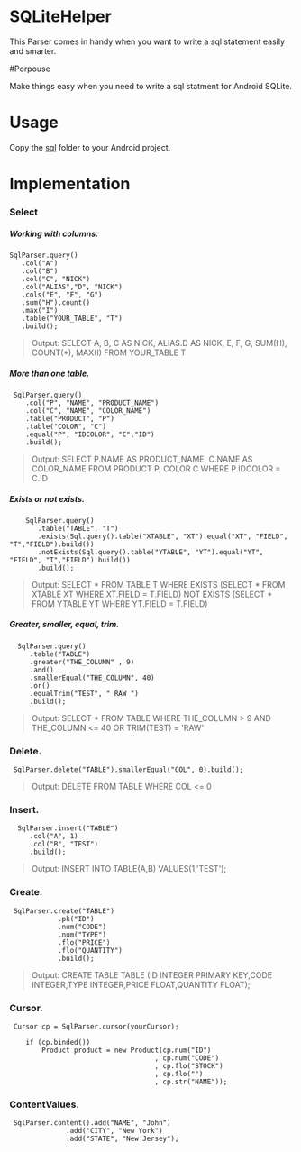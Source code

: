 # SQLiteHelper
This Parser comes in handy when you want to write a sql statement easily and smarter.

#Porpouse

Make things easy when you need to write a sql statment for Android SQLite.

# Usage

Copy the [sql](\sql) folder to your Android project.

# Implementation

### Select

##### Working with columns.   

    SqlParser.query()
       .col("A")
       .col("B")
       .col("C", "NICK")
       .col("ALIAS","D", "NICK")
       .cols("E", "F", "G")
       .sum("H").count()
       .max("I")
       .table("YOUR_TABLE", "T")
       .build();

   > Output: SELECT A, B, C AS NICK, ALIAS.D AS NICK, E, F, G, SUM(H), COUNT(*), MAX(I) FROM  YOUR_TABLE T


##### More than one table.   

     SqlParser.query()
        .col("P", "NAME", "PRODUCT_NAME")
        .col("C", "NAME", "COLOR_NAME")
        .table("PRODUCT", "P")
        .table("COLOR", "C")
        .equal("P", "IDCOLOR", "C","ID")
        .build();

  > Output: SELECT P.NAME AS PRODUCT_NAME, C.NAME AS COLOR_NAME FROM PRODUCT P, COLOR C WHERE P.IDCOLOR = C.ID


##### Exists or not exists.   
   
        SqlParser.query()
           .table("TABLE", "T")
           .exists(Sql.query().table("XTABLE", "XT").equal("XT", "FIELD", "T","FIELD").build())
           .notExists(Sql.query().table("YTABLE", "YT").equal("YT", "FIELD", "T","FIELD").build())
           .build();
  
  > Output: SELECT  *  FROM  TABLE T WHERE  EXISTS (SELECT  *  FROM  XTABLE XT WHERE XT.FIELD = T.FIELD) NOT EXISTS (SELECT  *  FROM  YTABLE YT WHERE YT.FIELD = T.FIELD)
  
  
##### Greater, smaller, equal, trim.   
  
      SqlParser.query()
         .table("TABLE")
         .greater("THE_COLUMN" , 9)
         .and()
         .smallerEqual("THE_COLUMN", 40)
         .or()
         .equalTrim("TEST", " RAW ")
         .build();
       
   > Output: SELECT  *  FROM  TABLE WHERE THE_COLUMN > 9 AND THE_COLUMN <= 40 OR TRIM(TEST) = 'RAW'
       
### Delete.

     SqlParser.delete("TABLE").smallerEqual("COL", 0).build();     
     
   > Output: DELETE FROM TABLE WHERE COL <= 0
   
### Insert.
   
      SqlParser.insert("TABLE")
         .col("A", 1)
         .col("B", "TEST")
         .build();

> Output: INSERT INTO TABLE(A,B) VALUES(1,'TEST');
         
### Create.

     SqlParser.create("TABLE")
                .pk("ID")
                .num("CODE")
                .num("TYPE")
                .flo("PRICE")
                .flo("QUANTITY")
                .build();
                
  > Output: CREATE TABLE TABLE (ID INTEGER PRIMARY KEY,CODE INTEGER,TYPE INTEGER,PRICE FLOAT,QUANTITY FLOAT);

         
### Cursor.

     Cursor cp = SqlParser.cursor(yourCursor);

        if (cp.binded()) 
            Product product = new Product(cp.num("ID")
                                        , cp.num("CODE")
                                        , cp.flo("STOCK")
                                        , cp.flo("")
                                        , cp.str("NAME"));
                                        
                                        
### ContentValues.
       
	 SqlParser.content().add("NAME", "John")
		          .add("CITY", "New York")
        		  .add("STATE", "New Jersey");
        		  
